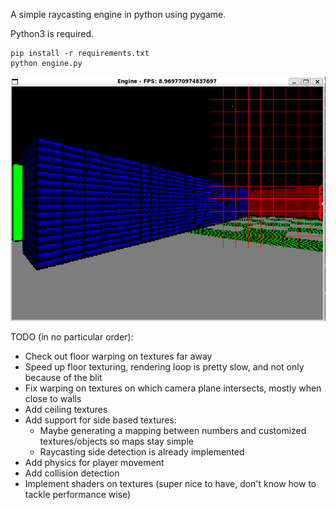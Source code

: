 A simple raycasting engine in python using pygame. 

Python3 is required.

```
pip install -r requirements.txt
python engine.py
```

![Engine sample](readme/sample.png)


TODO (in no particular order):
* Check out floor warping on textures far away
* Speed up floor texturing, rendering loop is pretty slow, and not only because of the blit
* Fix warping on textures on which camera plane intersects, mostly when close to walls
* Add ceiling textures
* Add support for side based textures:
    * Maybe generating a mapping between numbers and customized textures/objects so maps stay simple
    * Raycasting side detection is already implemented
* Add physics for player movement
* Add collision detection
* Implement shaders on textures (super nice to have, don't know how to tackle performance wise)